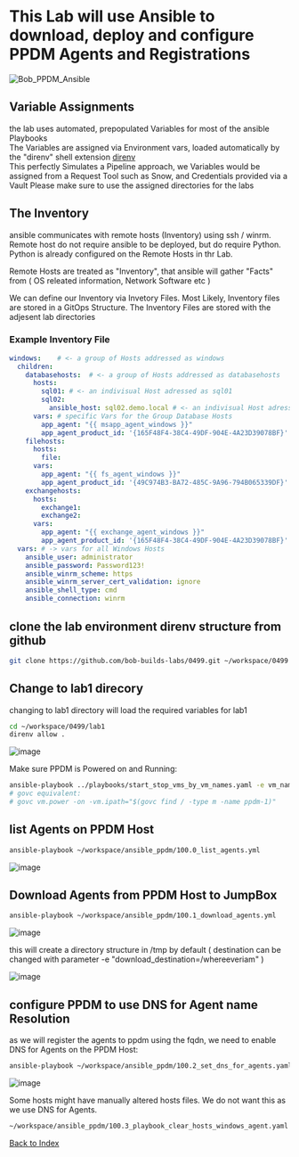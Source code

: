 # This Lab will use Ansible to download, deploy and configure PPDM Agents and Registrations

![Bob_PPDM_Ansible](https://github.com/bob-builds-labs/bob-builds-labs.github.io/assets/159522483/25f26fd0-5a35-4122-bd67-cb38a84d60d1)

## Variable Assignments
the lab uses automated, prepopulated Variables for most of the ansible Playbooks  
The Variables are assigned via Environment vars, loaded automatically by the "direnv" shell extension [direnv](https://github.com/direnv/direnv)   
This perfectly Simulates a Pipeline approach, we Variables would be assigned from a Request Tool such as Snow, and Credentials provided via a Vault
Please make sure to use the assigned directories for the labs

## The Inventory

ansible communicates with remote hosts (Inventory) using ssh / winrm. Remote host do not require ansible to be deployed, but do require Python.
Python is already configured on the Remote Hosts in thr Lab. 

Remote Hosts are treated as "Inventory", that ansible will gather "Facts" from ( OS releated information, Network Software etc )

We can define our Inventory via Invetory Files. Most Likely, Inventory files are stored in a GitOps Structure. The Inventory Files are stored with the adjesent lab directories

### Example Inventory File

```yaml
windows:    # <- a group of Hosts addressed as windows
  children:
    databasehosts:  # <- a group of Hosts addressed as databasehosts
      hosts:
        sql01: # <- an indivisual Host adressed as sql01
        sql02:
          ansible_host: sql02.demo.local # <- an indivisual Host adressed as sql02. resolvable as sql02.demo.local
      vars: # specific Vars for the Group Database Hosts
        app_agent: "{{ msapp_agent_windows }}"
        app_agent_product_id: '{165F48F4-38C4-49DF-904E-4A23D39078BF}'
    filehosts:
      hosts:
        file:
      vars:
        app_agent: "{{ fs_agent_windows }}"
        app_agent_product_id: '{49C974B3-BA72-485C-9A96-794B065339DF}'
    exchangehosts:
      hosts:
        exchange1:
        exchange2:
      vars:
        app_agent: "{{ exchange_agent_windows }}"
        app_agent_product_id: '{165F48F4-38C4-49DF-904E-4A23D39078BF}'
  vars: # -> vars for all Windows Hosts
    ansible_user: administrator
    ansible_password: Password123!
    ansible_winrm_scheme: https
    ansible_winrm_server_cert_validation: ignore
    ansible_shell_type: cmd
    ansible_connection: winrm
```
## clone the lab environment direnv structure from github

```bash
git clone https://github.com/bob-builds-labs/0499.git ~/workspace/0499

```

## Change to lab1 direcory
changing to lab1 directory will load the required variables for lab1

```bash
cd ~/workspace/0499/lab1
direnv allow .
```

![image](https://github.com/bob-builds-labs/bob-builds-labs.github.io/assets/8255007/b57df22a-3e84-438e-b1a0-ce084e798228)

Make sure PPDM is Powered on and Running:

```bash
ansible-playbook ../playbooks/start_stop_vms_by_vm_names.yaml -e vm_names='ppdm-1' -e state=start
# govc equivalent:
# govc vm.power -on -vm.ipath="$(govc find / -type m -name ppdm-1)"
```

## list  Agents on PPDM Host 
```bash
ansible-playbook ~/workspace/ansible_ppdm/100.0_list_agents.yml
```

![image](https://github.com/bob-builds-labs/bob-builds-labs.github.io/assets/8255007/22f51d20-ba00-4fbd-8535-6cfffb35735b)


## Download Agents from PPDM Host to JumpBox

```bash
ansible-playbook ~/workspace/ansible_ppdm/100.1_download_agents.yml
```
![image](https://github.com/bob-builds-labs/bob-builds-labs.github.io/assets/8255007/3d498123-bed4-4feb-816b-2a3ca7c10901)

this will create a directory structure in /tmp by default ( destination can be changed with parameter -e "download_destination=/whereeveriam" )

![image](https://github.com/bob-builds-labs/bob-builds-labs.github.io/assets/8255007/4d12bda6-68ac-4852-bc5e-4113b7905603)


## configure PPDM to use DNS for Agent name Resolution
as we will register the agents to ppdm using the fqdn, we need to enable DNS for Agents on the PPDM Host:

```bash
ansible-playbook ~/workspace/ansible_ppdm/100.2_set_dns_for_agents.yaml
```
![image](https://github.com/bob-builds-labs/bob-builds-labs.github.io/assets/8255007/9c6a36ed-b1b8-4a81-9ac2-bc2b717a04b9)

Some hosts might have manually altered hosts files. We do not want this as we use DNS for Agents.

```bash
~/workspace/ansible_ppdm/100.3_playbook_clear_hosts_windows_agent.yaml
```


[Back to Index](./index.md#ansible-labs-for-bob-the-builder-2024)
